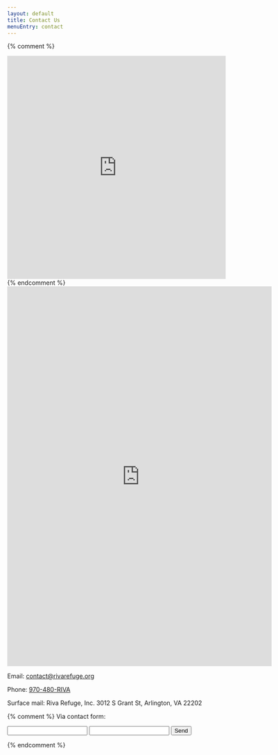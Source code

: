 ```yaml
---
layout: default
title: Contact Us
menuEntry: contact
---
```


{% comment %}
<iframe id="wufooFormz7x4a3" class="wufoo-form-container" height="514" allowtransparency="true" frameborder="0" scrolling="no" style="width:100%;border:none" src="http://lumberjill.wufoo.com/embed/z7x4a3/def/embedKey=z7x4a3884702&amp;entsource=&amp;referrer=http%3Awuslashwuslashrivarefuge.orgwuslashour-visionwuslash"><a href="http://lumberjill.wufoo.com/forms/z7x4a3/" title="html form">Fill out my Wufoo form!</a></iframe>
{% endcomment %}

<iframe src="https://docs.google.com/forms/d/e/1FAIpQLScFwKHUyTuJ0t4pvHnIKiNT9jalPk7SxnyS7x_esbVatlfUvQ/viewform?embedded=true" width="610" height="875" frameborder="0" marginheight="0" marginwidth="0">Loading...</iframe>

Email: [contact@rivarefuge.org](mailto:contact@rivarefuge.org)

Phone: [970-480-RIVA](tel:970-480-RIVA)

Surface mail: Riva Refuge, Inc. 3012 S Grant St, Arlington, VA 22202


{% comment %}
Via contact form:

<form action="//formspree.io/rivacontact@notanonymo.us"
      method="POST">
    <input type="text" name="name">
    <input type="email" name="_replyto">
    <input type="submit" value="Send">
</form>
{% endcomment %}
